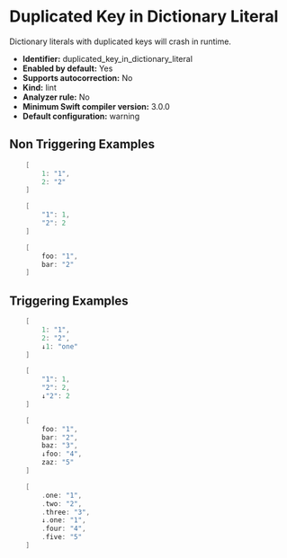# Duplicated Key in Dictionary Literal

Dictionary literals with duplicated keys will crash in runtime.

* **Identifier:** duplicated_key_in_dictionary_literal
* **Enabled by default:** Yes
* **Supports autocorrection:** No
* **Kind:** lint
* **Analyzer rule:** No
* **Minimum Swift compiler version:** 3.0.0
* **Default configuration:** warning

## Non Triggering Examples

```swift
    [
        1: "1",
        2: "2"
    ]
```

```swift
    [
        "1": 1,
        "2": 2
    ]
```

```swift
    [
        foo: "1",
        bar: "2"
    ]
```

## Triggering Examples

```swift
    [
        1: "1",
        2: "2",
        ↓1: "one"
    ]
```

```swift
    [
        "1": 1,
        "2": 2,
        ↓"2": 2
    ]
```

```swift
    [
        foo: "1",
        bar: "2",
        baz: "3",
        ↓foo: "4",
        zaz: "5"
    ]
```

```swift
    [
        .one: "1",
        .two: "2",
        .three: "3",
        ↓.one: "1",
        .four: "4",
        .five: "5"
    ]
```